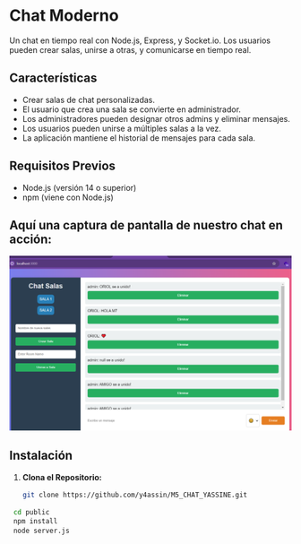 # Chat Moderno

Un chat en tiempo real con Node.js, Express, y Socket.io. Los usuarios pueden crear salas, unirse a otras, y comunicarse en tiempo real.

## Características

- Crear salas de chat personalizadas.
- El usuario que crea una sala se convierte en administrador.
- Los administradores pueden designar otros admins y eliminar mensajes.
- Los usuarios pueden unirse a múltiples salas a la vez.
- La aplicación mantiene el historial de mensajes para cada sala.

## Requisitos Previos

- Node.js (versión 14 o superior)
- npm (viene con Node.js)
## Aquí una captura de pantalla de nuestro chat en acción:
![Captura de Pantalla del Chat](public/images/foto.png)


## Instalación

1. **Clona el Repositorio:**
   ```bash
   git clone https://github.com/y4assin/M5_CHAT_YASSINE.git
 ```bash
  cd public
  npm install
  node server.js
